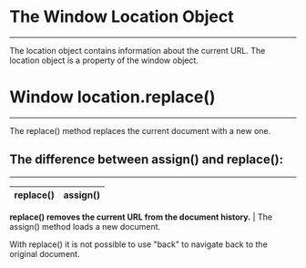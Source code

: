 # The Window Location Object
---
The location object contains information about the current URL.
The location object is a property of the window object.

# Window location.replace()
---
The replace() method replaces the current document with a new one.

## The difference between assign() and replace():
---

replace() | assign()
--- | ---

**replace() removes the current URL from the document history.** | The assign() method loads a new document.

With replace() it is not possible to use "back" to navigate back to the original document.
